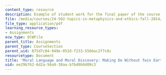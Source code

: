 ```yaml
---
content_type: resource
description: Example of student work for the final paper of the course.
file: /media/courses/24-502-topics-in-metaphysics-and-ethics-fall-2014/ee29b7626d2a56a938aab7bd0b9d09c3_MIT24_502F14_Trm_Paper.pdf
file_type: application/pdf
learning_resource_types:
- Assignments
ocw_type: OCWFile
parent_title: Assignments
parent_type: CourseSection
parent_uid: 075d7c04-949e-052d-f233-5566ac2f7c8c
resourcetype: Document
title: 'Moral Language and Moral Discovery: Making Do Without Twin Earth'
uid: ee29b762-6d2a-56a9-38aa-b7bd0b9d09c3
---
```

